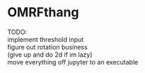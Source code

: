 # OMRFthang

TODO:\
implement threshold input\
figure out rotation business\
  (give up and do 2d if im lazy)\
move everything off jupyter to an executable
